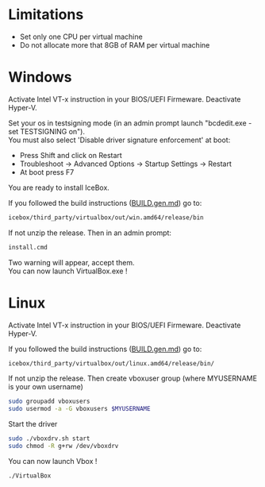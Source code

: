 # Limitations
* Set only one CPU per virtual machine
* Do not allocate more that 8GB of RAM per virtual machine

# Windows
Activate Intel VT-x instruction in your BIOS/UEFI Firmeware.
Deactivate Hyper-V.

Set your os in testsigning mode (in an admin prompt launch "bcdedit.exe -set TESTSIGNING on").\
You must also select 'Disable driver signature enforcement' at boot:
* Press Shift and click on Restart
* Troubleshoot -> Advanced Options -> Startup Settings -> Restart
* At boot press F7

You are ready to install IceBox.

  If you followed the build instructions ([BUILD.gen.md](/doc/BUILD.gen.md#job-msvc-1)) go to:
```cmd
icebox/third_party/virtualbox/out/win.amd64/release/bin
```

If not unzip the release. Then in an admin prompt:<br>
```cmd
install.cmd
```

Two warning will appear, accept them.\
You can now launch VirtualBox.exe !

# Linux
Activate Intel VT-x instruction in your BIOS/UEFI Firmeware.
Deactivate Hyper-V.

If you followed the build instructions ([BUILD.gen.md](/doc/BUILD.gen.md#job-gcc-1)) go to:
```bash
icebox/third_party/virtualbox/out/linux.amd64/release/bin/
```

If not unzip the release. Then create vboxuser group (where MYUSERNAME is your own username)
```bash
sudo groupadd vboxusers
sudo usermod -a -G vboxusers $MYUSERNAME
```

Start the driver
```bash
sudo ./vboxdrv.sh start
sudo chmod -R g+rw /dev/vboxdrv
```

You can now launch Vbox !
```bash
./VirtualBox
```
